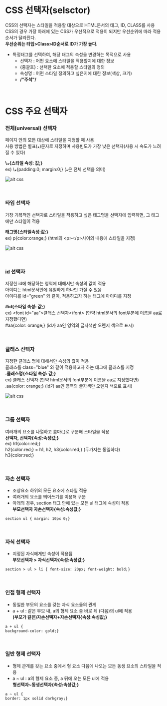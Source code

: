 # CSS 선택자(selsctor)
CSS의 선택자는 스타일을 적용할 대상으로 HTML문서의 태그, ID, CLASS를 사용
CSS의 경우 가장 아래에 있는 CSS가 우선적으로 적용이 되지만 우선순위에 따라 적용 순서가 달라진다.   
**우선순위는 타입>Class>ID순서로 ID가 가장 높다.**

+ 특정태그를 선택하여, 해당 태그의 속성을 변경하는 목적으로 사용
    + 선택자 : 어떤 요소에 스타일을 적용할지에 대한 정보
    + {중괄호} : 선택한 요소에 적용할 스타일의 정의
    + 속성명 : 어떤 스타일 정의하고 싶은지에 대한 정보(색상, 크기)
    + **/"주석"/**
<br/>

# CSS 주요 선택자
### 전체(universal) 선택자
페이지 안의 모든 대상에 스타일을 지정할 때 사용   
사용 방법은 별표(⁎)문자로 지정하며 사용빈도가 가장 낮은 선택자(사용 시 속도가 느려질 수 있다)

**\⁎{스타일 속성: 값;\}**   
ex) \⁎{padding:0; margin:0;\}  (⁎은 전체 선택을 의미)

![alt css](https://postfiles.pstatic.net/MjAyMTExMTNfMTkw/MDAxNjM2ODEwNDU0MDc0.i7k_NjGI4J7EqaBoWrdn4_nWJR125b3xOMJhdknJJrcg.ZoQQJpnIcgWxKlgpJlQlxwGuhRW8BIAfpvLy1-2FIk8g.JPEG.daykkk/6.JPG?type=w966)

<br/>

### 타입 선택자
가장 기복적인 선택자로 스타일을 적용하고 싶은 태그명을 선택자에 입력하면, 그 태그에만 스타일이 적용   

**태그명\{스타일속성:값:\}**   
ex) p{color:orange;}  (html의 \<p\>\</p\>사이의 내용에 스타일을 지정)

![alt css](https://postfiles.pstatic.net/MjAyMTExMTRfMTAg/MDAxNjM2ODIzMDAyNTg4.5CC0Kv2V9Q-SzEfPDNsVzUob53_CV61F3btRE_nCbWEg.uUoN5YitmcP2PdP5PSmpWSVOeANvWMv-lXsZGpf1vxEg.JPEG.daykkk/3.JPG?type=w966)

<br/>

### id 선택자
지정한 id에 해당하는 영역에 대해서만 속성의 값이 적용   
아이디는 html문서안에 유일하게 하나만 가질 수 있음   
아이디를 id="green" 와 같이, 적용하고자 하는 태그에 아이디를 지정   

**\#id\{스타일 속성: 값;\}**   
ex) \<font id="aa"\>클래스 선택자\</font\>  (만약 html문서의 font부분에 이름을 aa로 지정했다면)   
#aa{color: orange;}  (id가 aa인 영역의 글자색만 오렌지 색으로 표시)

<br/>

### 클래스 선택자
지정한 클래스 명에 대해서만 속성의 값이 적용   
클래스를 class="blue" 와 같이 적용하고자 하는 태그에 클래스를 지정   
**.클래스명{스타일 속성: 값;}**   
ex) <font class="aa">클래스 선택자</font>  (만약 html문서의 font부분에 이름을 aa로 지정했다면)   
.aa{color: orange;}  (id가 aa인 영역의 글자색만 오렌지 색으로 표시)

![alt css](https://postfiles.pstatic.net/MjAyMTExMTRfOTAg/MDAxNjM2ODIzMTUwMjU2.AIjdlpJakhcnkkAcmxjSCZJFDi_mnYE_Mv6HTd4q8wMg.NnAS20QMr6pNFjWcZmIg0YXwLvMbt32yOfeW3DgyRRAg.JPEG.daykkk/4.jpg?type=w966)

<br/>

### 그룹 선택자
여러개의 요소를 나열하고 콤마(,)로 구분해 스타일을 적용   
**선택자, 선택자{속성:속성값;}**   
ex) h1{color:red;}         
    h2{color:red;}           =         h1, h2, h3{color:red;}  (두가지는 동일하다)   
    h3{color:red;}  

<br/>

### 자손 선택자
+ 조상요소 하위의 모든 요소에 스타일 적용
+ 여러개의 요소를 띄어쓰기를 이용해 구분
+ 아래의 경우, section 태그 안에 있는 모든 ul 태그에 속성이 적용   
**부모선택자 자손선택자{속성:속성값;}**
```
section ul { margin: 10px 0;}
```

<br/>

### 자식 선택자
+ 지정된 자식에게만 속성이 적용됨   
**부모선택자 > 자식선택자{속성:속성값;}**
```
section > ul > li { font-size: 20px; font-weight: bold;}
```

<br/>

### 인접 형제 선택자
+ 동일한 부모의 요소를 갖는 자식 요소들의 관계
+ a + ul : 같은 부모 내, a의 형제 요소 중 바로 뒤 (다음)의 ul에 적용   
**(부모가 같은)자손선택자+자손선택자{속성:속성값;}**

```
a + ul {
background-color: gold;}
```

<br/>

### 일반 형제 선택자
+ 형제 관계를 갖는 요소 중에서 형 요소 다음에 나오는 모든 동생 요소의 스타일을 적용
+ a ~ ul : a의 형제 요소 중, a 뒤에 오는 모든 ul에 적용   
**형선택자~동생선택자{속성:속성값;}**

```
a ~ ul {
border: 1px solid darkgray;}
```


